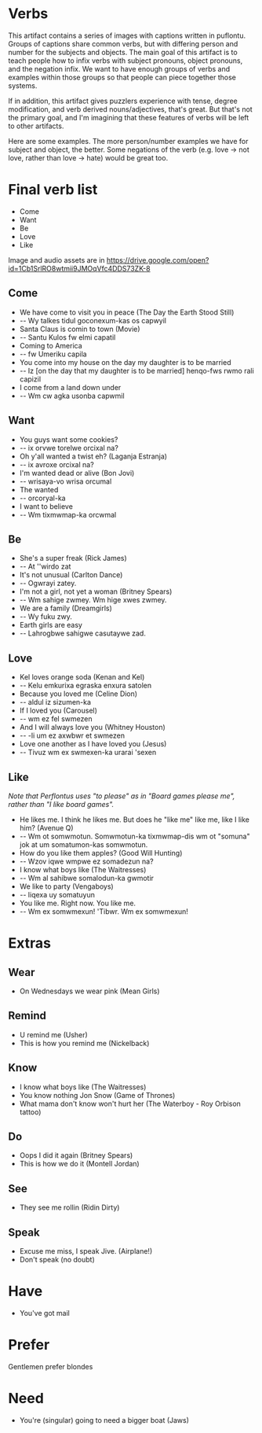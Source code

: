 # Verbs

This artifact contains a series of images with captions written in puflontu. Groups of captions share common verbs, but with differing person and number for the subjects and objects. The main goal of this artifact is to teach people how to infix verbs with subject pronouns, object pronouns, and the negation infix. We want to have enough groups of verbs and examples within those groups so that people can piece together those systems. 

If in addition, this artifact gives puzzlers experience with tense, degree modification, and verb derived nouns/adjectives, that's great. But that's not the primary goal, and I'm imagining that these features of verbs will be left to other artifacts.  

Here are some examples. The more person/number examples we have for subject and object, the better. Some negations of the verb (e.g. love -> not love, rather than love -> hate) would be great too. 

# Final verb list
* Come
* Want 
* Be
* Love
* Like

Image and audio assets are in https://drive.google.com/open?id=1Cb1SrlRO8wtmii9JMOqVfc4DDS73ZK-8

## Come
* We have come to visit you in peace (The Day the Earth Stood Still)
* -- Wy talkes tidul goconexum-kas os capwyil
* Santa Claus is comin to town (Movie)
* -- Santu Kulos fw elmi capatil
* Coming to America
* -- fw Umeriku capila
* You come into my house on the day my daughter is to be married
* -- Iz [on the day that my daughter is to be married] henqo-fws rwmo rali capizil
* I come from a land down under
* -- Wm cw agka usonba capwmil

## Want
* You guys want some cookies?
* -- ix orvwe torelwe orcixal na? 
* Oh y'all wanted a twist eh? (Laganja Estranja)
* -- ix avroxe orcixal na?
* I'm wanted dead or alive (Bon Jovi)
* -- wrisaya-vo wrisa orcumal
* The wanted
* -- orcoryal-ka
* I want to believe
* -- Wm tixmwmap-ka orcwmal

## Be
* She's a super freak (Rick James)
* -- At ''wirdo zat
* It's not unusual (Carlton Dance)
* -- Ogwrayi zatey.
* I'm not a girl, not yet a woman (Britney Spears)
* -- Wm sahige zwmey. Wm hige xwes zwmey. 
* We are a family (Dreamgirls)
* -- Wy fuku zwy.
* Earth girls are easy
* -- Lahrogbwe sahigwe casutaywe zad.

## Love
* Kel loves orange soda (Kenan and Kel)
* -- Kelu emkurixa egraska enxura satolen
* Because you loved me (Celine Dion)
* -- aldul iz sizumen-ka
* If I loved you (Carousel)
* -- wm ez fel swmezen
* And I will always love you (Whitney Houston)
* -- -li um ez axwbwr et swmezen
* Love one another as I have loved you (Jesus)
* -- Tivuz wm ex swmexen-ka urarai 'sexen

## Like

*Note that Perflontus uses "to please" as in "Board games please me", rather than "I like board games".*
* He likes me. I think he likes me. But does he "like me" like me, like I like him? (Avenue Q)
* -- Wm ot somwmotun. Somwmotun-ka tixmwmap-dis wm ot "somuna" jok at um somatumon-kas somwmotun. 
* How do you like them apples? (Good Will Hunting)
* -- Wzov iqwe wmpwe ez somadezun na?
* I know what boys like (The Waitresses)
* -- Wm al sahibwe somalodun-ka gwmotir
* We like to party (Vengaboys)
* -- liqexa uy somatuyun
* You like me. Right now. You like me. 
* -- Wm ex somwmexun! 'Tibwr. Wm ex somwmexun!

# Extras

## Wear
* On Wednesdays we wear pink (Mean Girls)

## Remind
* U remind me (Usher)
* This is how you remind me (Nickelback)

## Know
* I know what boys like (The Waitresses)
* You know nothing Jon Snow (Game of Thrones)
* What mama don't know won't hurt her (The Waterboy - Roy Orbison tattoo)

## Do
* Oops I did it again (Britney Spears)
* This is how we do it (Montell Jordan)

## See
* They see me rollin (Ridin Dirty)

## Speak
* Excuse me miss, I speak Jive. (Airplane!)
* Don't speak (no doubt)

# Have
* You've got mail

# Prefer
Gentlemen prefer blondes

# Need
* You're (singular) going to need a bigger boat (Jaws)


